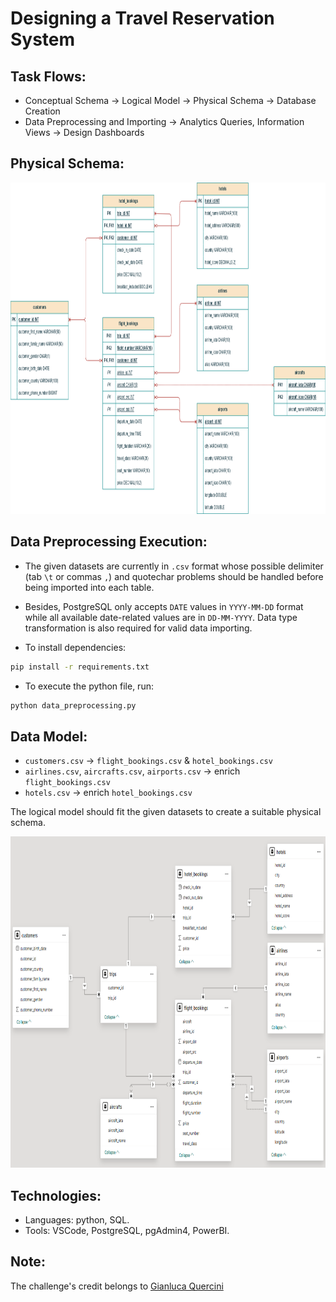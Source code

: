 # Designing a Travel Reservation System

## Task Flows: 

- Conceptual Schema → Logical Model → Physical Schema → Database Creation 
- Data Preprocessing and Importing → Analytics Queries, Information Views -> Design Dashboards

## Physical Schema: 
<p align="center">
  <img title="Logical Model" alt="Alt text" src="/Assets/Physical Schema.png" width="900" height="530">

## Data Preprocessing Execution:

- The given datasets are currently in `.csv` format whose possible delimiter (tab `\t` or commas `,`) and quotechar problems should be handled before being imported into each table.

- Besides, PostgreSQL only accepts `DATE` values in `YYYY-MM-DD` format while all available date-related values are in `DD-MM-YYYY`. Data type transformation is also required for valid data importing.

- To install dependencies:
```bash
pip install -r requirements.txt
```
- To execute the python file, run:

```bash
python data_preprocessing.py
```

## Data Model: 

- `customers.csv` → `flight_bookings.csv` & `hotel_bookings.csv`
- `airlines.csv`, `aircrafts.csv`, `airports.csv` → enrich `flight_bookings.csv`
- `hotels.csv` → enrich `hotel_bookings.csv`

The logical model should fit the given datasets to create a suitable physical schema.
<p align="center">
  <img title="Data Model" alt="Alt text" src="/Assets/Power BI Modeling.png" width="900" height="530">
  
## Technologies: 

- Languages: python, SQL.
- Tools: VSCode, PostgreSQL, pgAdmin4, PowerBI.
  
## Note: 

The challenge's credit belongs to [Gianluca Quercini](https://gquercini.github.io/) 
